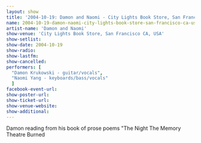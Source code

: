 ```yaml
---
layout: show
title: '2004-10-19: Damon and Naomi - City Lights Book Store, San Francisco CA, USA'
name: 2004-10-19-damon-naomi-city-lights-book-store-san-francisco-ca-usa
artist-name: 'Damon and Naomi'
show-venue: 'City Lights Book Store, San Francisco CA, USA'
show-setlist: 
show-date: 2004-10-19
show-radio: 
show-lastfm: 
show-cancelled: 
performers: [
  "Damon Krukowski - guitar/vocals",
  "Naomi Yang - keyboards/bass/vocals"
  ]
facebook-event-url: 
show-poster-url: 
show-ticket-url: 
show-venue-website: 
show-additional: 
---
```


Damon reading from his book of prose poems "The Night The Memory Theatre Burned
